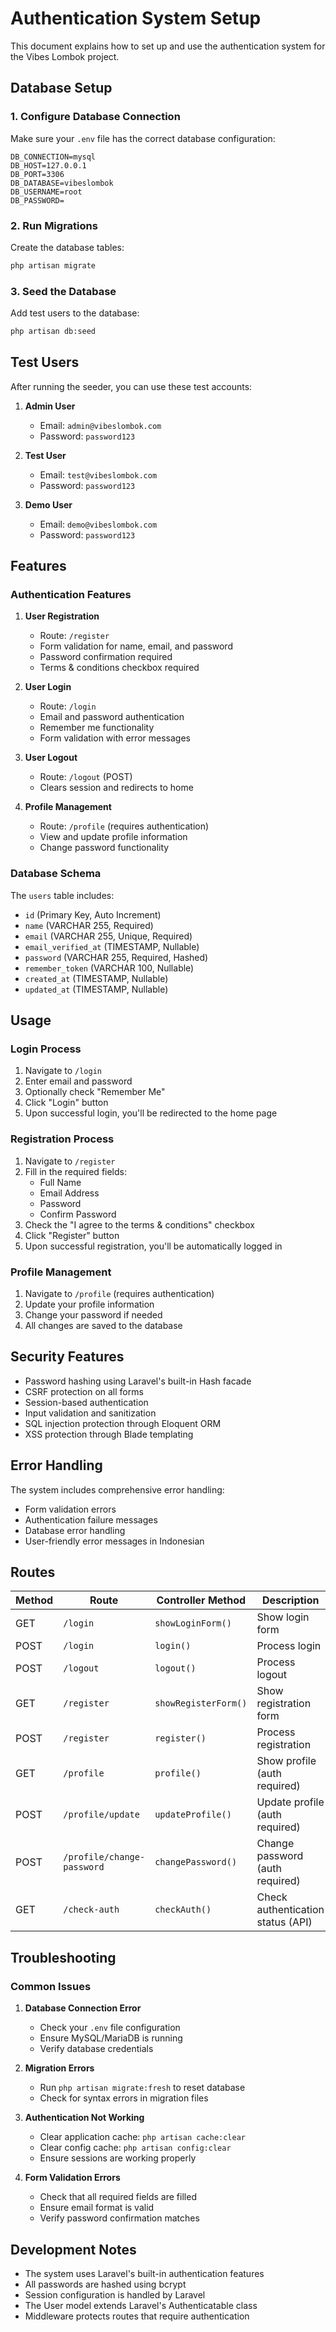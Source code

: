 # Authentication System Setup

This document explains how to set up and use the authentication system for the Vibes Lombok project.

## Database Setup

### 1. Configure Database Connection

Make sure your `.env` file has the correct database configuration:

```env
DB_CONNECTION=mysql
DB_HOST=127.0.0.1
DB_PORT=3306
DB_DATABASE=vibeslombok
DB_USERNAME=root
DB_PASSWORD=
```

### 2. Run Migrations

Create the database tables:

```bash
php artisan migrate
```

### 3. Seed the Database

Add test users to the database:

```bash
php artisan db:seed
```

## Test Users

After running the seeder, you can use these test accounts:

1. **Admin User**
   - Email: `admin@vibeslombok.com`
   - Password: `password123`

2. **Test User**
   - Email: `test@vibeslombok.com`
   - Password: `password123`

3. **Demo User**
   - Email: `demo@vibeslombok.com`
   - Password: `password123`

## Features

### Authentication Features

1. **User Registration**
   - Route: `/register`
   - Form validation for name, email, and password
   - Password confirmation required
   - Terms & conditions checkbox required

2. **User Login**
   - Route: `/login`
   - Email and password authentication
   - Remember me functionality
   - Form validation with error messages

3. **User Logout**
   - Route: `/logout` (POST)
   - Clears session and redirects to home

4. **Profile Management**
   - Route: `/profile` (requires authentication)
   - View and update profile information
   - Change password functionality

### Database Schema

The `users` table includes:
- `id` (Primary Key, Auto Increment)
- `name` (VARCHAR 255, Required)
- `email` (VARCHAR 255, Unique, Required)
- `email_verified_at` (TIMESTAMP, Nullable)
- `password` (VARCHAR 255, Required, Hashed)
- `remember_token` (VARCHAR 100, Nullable)
- `created_at` (TIMESTAMP, Nullable)
- `updated_at` (TIMESTAMP, Nullable)

## Usage

### Login Process

1. Navigate to `/login`
2. Enter email and password
3. Optionally check "Remember Me"
4. Click "Login" button
5. Upon successful login, you'll be redirected to the home page

### Registration Process

1. Navigate to `/register`
2. Fill in the required fields:
   - Full Name
   - Email Address
   - Password
   - Confirm Password
3. Check the "I agree to the terms & conditions" checkbox
4. Click "Register" button
5. Upon successful registration, you'll be automatically logged in

### Profile Management

1. Navigate to `/profile` (requires authentication)
2. Update your profile information
3. Change your password if needed
4. All changes are saved to the database

## Security Features

- Password hashing using Laravel's built-in Hash facade
- CSRF protection on all forms
- Session-based authentication
- Input validation and sanitization
- SQL injection protection through Eloquent ORM
- XSS protection through Blade templating

## Error Handling

The system includes comprehensive error handling:
- Form validation errors
- Authentication failure messages
- Database error handling
- User-friendly error messages in Indonesian

## Routes

| Method | Route | Controller Method | Description |
|--------|-------|-------------------|-------------|
| GET | `/login` | `showLoginForm()` | Show login form |
| POST | `/login` | `login()` | Process login |
| POST | `/logout` | `logout()` | Process logout |
| GET | `/register` | `showRegisterForm()` | Show registration form |
| POST | `/register` | `register()` | Process registration |
| GET | `/profile` | `profile()` | Show profile (auth required) |
| POST | `/profile/update` | `updateProfile()` | Update profile (auth required) |
| POST | `/profile/change-password` | `changePassword()` | Change password (auth required) |
| GET | `/check-auth` | `checkAuth()` | Check authentication status (API) |

## Troubleshooting

### Common Issues

1. **Database Connection Error**
   - Check your `.env` file configuration
   - Ensure MySQL/MariaDB is running
   - Verify database credentials

2. **Migration Errors**
   - Run `php artisan migrate:fresh` to reset database
   - Check for syntax errors in migration files

3. **Authentication Not Working**
   - Clear application cache: `php artisan cache:clear`
   - Clear config cache: `php artisan config:clear`
   - Ensure sessions are working properly

4. **Form Validation Errors**
   - Check that all required fields are filled
   - Ensure email format is valid
   - Verify password confirmation matches

## Development Notes

- The system uses Laravel's built-in authentication features
- All passwords are hashed using bcrypt
- Session configuration is handled by Laravel
- The User model extends Laravel's Authenticatable class
- Middleware protects routes that require authentication
